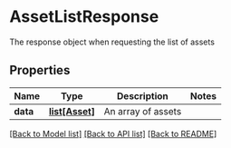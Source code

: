 # AssetListResponse

The response object when requesting the list of assets

## Properties

| Name     | Type                        | Description        | Notes |
| -------- | --------------------------- | ------------------ | ----- |
| **data** | [**list[Asset]**](Asset.md) | An array of assets |

[[Back to Model list]](../README.md#documentation-for-models) [[Back to API list]](../README.md#documentation-for-api-endpoints) [[Back to README]](../README.md)

